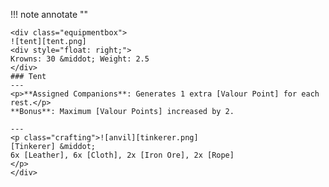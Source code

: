 !!! note annotate ""

    <div class="equipmentbox">
    ![tent][tent.png]
    <div style="float: right;">
    Krowns: 30 &middot; Weight: 2.5
    </div>
    ### Tent
    ---
    <p>**Assigned Companions**: Generates 1 extra [Valour Point] for each rest.</p>
    **Bonus**: Maximum [Valour Points] increased by 2.

    ---
    <p class="crafting">![anvil][tinkerer.png] 
    [Tinkerer] &middot; 
    6x [Leather], 6x [Cloth], 2x [Iron Ore], 2x [Rope]
    </p>
    </div>
